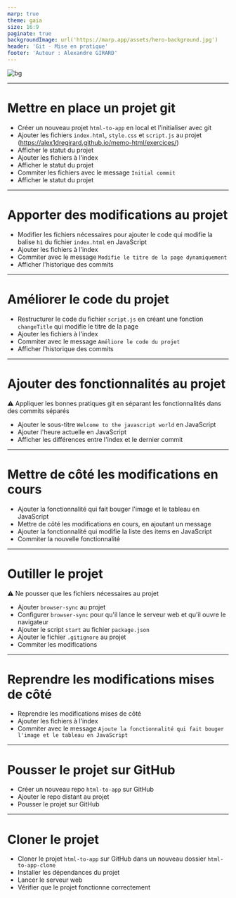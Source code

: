 ```yaml
---
marp: true
theme: gaia
size: 16:9
paginate: true
backgroundImage: url('https://marp.app/assets/hero-background.jpg')
header: 'Git - Mise en pratique'
footer: 'Auteur : Alexandre GIRARD'
---
```


![bg](https://images8.alphacoders.com/430/430944.jpg)

--- 

# Mettre en place un projet git

* Créer un nouveau projet `html-to-app` en local et l'initialiser avec git
* Ajouter les fichiers `index.html`, `style.css` et `script.js` au projet (https://alex1dregirard.github.io/memo-html/exercices/)
* Afficher le statut du projet
* Ajouter les fichiers à l'index
* Afficher le statut du projet
* Commiter les fichiers avec le message `Initial commit`
* Afficher le statut du projet

---

# Apporter des modifications au projet

* Modifier les fichiers nécessaires pour ajouter le code qui modifie la balise `h1` du fichier `index.html` en JavaScript
* Ajouter les fichiers à l'index
* Commiter avec le message `Modifie le titre de la page dynamiquement`
* Afficher l'historique des commits

---

# Améliorer le code du projet

* Restructurer le code du fichier `script.js` en créant une fonction `changeTitle` qui modifie le titre de la page
* Ajouter les fichiers à l'index
* Commiter avec le message `Améliore le code du projet`
* Afficher l'historique des commits

---

# Ajouter des fonctionnalités au projet

:warning: Appliquer les bonnes pratiques git en séparant les fonctionnalités dans des commits séparés

* Ajouter le sous-titre `Welcome to the javascript world` en JavaScript
* Ajouter l'heure actuelle en JavaScript
* Afficher les différences entre l'index et le dernier commit

---

# Mettre de côté les modifications en cours

* Ajouter la fonctionnalité qui fait bouger l'image et le tableau en JavaScript
* Mettre de côté les modifications en cours, en ajoutant un message
* Ajouter la fonctionnalité qui modifie la liste des items en JavaScript
* Commiter la nouvelle fonctionnalité 

--- 

# Outiller le projet

:warning: Ne pousser que les fichiers nécessaires au projet

* Ajouter `browser-sync` au projet
* Configurer `browser-sync` pour qu'il lance le serveur web et qu'il ouvre le navigateur
* Ajouter le script `start` au fichier `package.json`
* Ajouter le fichier `.gitignore` au projet
* Commiter les modifications 

---

# Reprendre les modifications mises de côté

* Reprendre les modifications mises de côté
* Ajouter les fichiers à l'index
* Commiter avec le message `Ajoute la fonctionnalité qui fait bouger l'image et le tableau en JavaScript`

---

# Pousser le projet sur GitHub

* Créer un nouveau repo `html-to-app` sur GitHub
* Ajouter le repo distant au projet
* Pousser le projet sur GitHub

---

# Cloner le projet

* Cloner le projet `html-to-app` sur GitHub dans un nouveau dossier `html-to-app-clone`
* Installer les dépendances du projet
* Lancer le serveur web
* Vérifier que le projet fonctionne correctement
